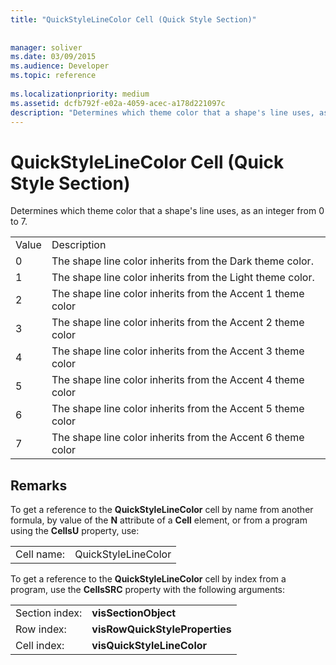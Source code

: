 ```yaml
---
title: "QuickStyleLineColor Cell (Quick Style Section)"
 
 
manager: soliver
ms.date: 03/09/2015
ms.audience: Developer
ms.topic: reference
 
ms.localizationpriority: medium
ms.assetid: dcfb792f-e02a-4059-acec-a178d221097c
description: "Determines which theme color that a shape's line uses, as an integer from 0 to 7."
---
```


# QuickStyleLineColor Cell (Quick Style Section)

Determines which theme color that a shape's line uses, as an integer from 0 to 7.
  
|||
|:-----|:-----|
|Value  <br/> |Description  <br/> |
|0  <br/> |The shape line color inherits from the Dark theme color. |
|1  <br/> |The shape line color inherits from the Light theme color. |
|2  <br/> |The shape line color inherits from the Accent 1 theme color  <br/> |
|3  <br/> |The shape line color inherits from the Accent 2 theme color  <br/> |
|4  <br/> |The shape line color inherits from the Accent 3 theme color  <br/> |
|5  <br/> |The shape line color inherits from the Accent 4 theme color  <br/> |
|6  <br/> |The shape line color inherits from the Accent 5 theme color  <br/> |
|7  <br/> |The shape line color inherits from the Accent 6 theme color  <br/> |
   
## Remarks

To get a reference to the **QuickStyleLineColor** cell by name from another formula, by value of the **N** attribute of a **Cell** element, or from a program using the **CellsU** property, use: 
  
|||
|:-----|:-----|
| Cell name:  <br/> | QuickStyleLineColor  <br/> |
   
To get a reference to the **QuickStyleLineColor** cell by index from a program, use the **CellsSRC** property with the following arguments: 
  
|||
|:-----|:-----|
| Section index:  <br/> |**visSectionObject** <br/> |
| Row index:  <br/> |**visRowQuickStyleProperties** <br/> |
| Cell index:  <br/> |**visQuickStyleLineColor** <br/> |
   

